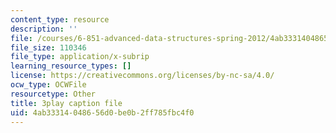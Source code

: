 ```yaml
---
content_type: resource
description: ''
file: /courses/6-851-advanced-data-structures-spring-2012/4ab33314048656d0be0b2ff785fbc4f0_L7ywsci9ujo.vtt
file_size: 110346
file_type: application/x-subrip
learning_resource_types: []
license: https://creativecommons.org/licenses/by-nc-sa/4.0/
ocw_type: OCWFile
resourcetype: Other
title: 3play caption file
uid: 4ab33314-0486-56d0-be0b-2ff785fbc4f0
---
```


